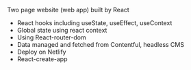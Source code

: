 Two page website (web app) built by React

- React hooks including useState, useEffect, useContext
- Global state using react context
- Using React-router-dom
- Data managed and fetched from Contentful, headless CMS
- Deploy on Netlify
- React-create-app

